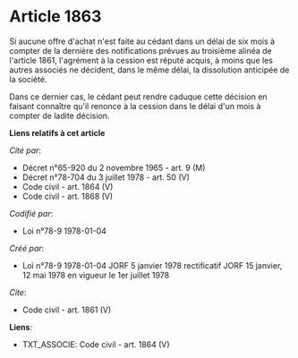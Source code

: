 # Article 1863

Si aucune offre d'achat n'est faite au cédant dans un délai de six mois à compter de la dernière des notifications prévues au
troisième alinéa de l'article 1861, l'agrément à la cession est réputé acquis, à moins que les autres associés ne décident,
dans le même délai, la dissolution anticipée de la société. 

Dans ce dernier cas, le cédant peut rendre caduque cette décision en faisant connaître qu'il renonce à la cession dans le
délai d'un mois à compter de ladite décision.

**Liens relatifs à cet article**

_Cité par_:

  - Décret n°65-920 du 2 novembre 1965 - art. 9 (M)
  - Décret n°78-704 du 3 juillet 1978 - art. 50 (V)
  - Code civil - art. 1864 (V)
  - Code civil - art. 1868 (V)

_Codifié par_:

  - Loi n°78-9 1978-01-04

_Créé par_:

  - Loi n°78-9 1978-01-04 JORF 5 janvier 1978 rectificatif JORF 15 janvier, 12 mai 1978 en vigueur le 1er juillet 1978

_Cite_:

  - Code civil - art. 1861 (V)

**Liens**:

  - TXT_ASSOCIE: Code civil - art. 1864 (V)
